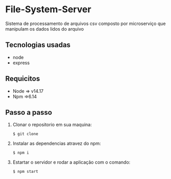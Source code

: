 # File-System-Server 
Sistema de processamento de arquivos csv composto por microserviço que manipulam os dados lidos do arquivo  
## Tecnologias usadas 
* node  
* express 
## Requicitos
* Node => v14.17
* Npm =>6.14 
## Passo a passo
 1. Clonar o repositorio em sua maquina: 
 
    ``` 
    $ git clone
     ```
2. Instalar as dependencias atravez do npm: 
     ``` 
    $ npm i
     ```
3. Estartar o servidor e rodar a aplicação com o comando:
    ``` 
    $ npm start
     ```



